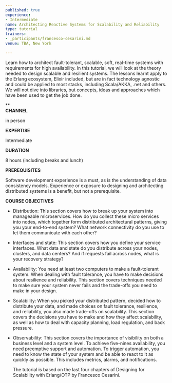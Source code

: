 ```yaml
---
published: true
experience:
- Intermediate
name: Architecting Reactive Systems for Scalability and Reliability
type: tutorial
trainers:
- _participants/francesco-cesarini.md
venue: TBA, New York

---
```

Learn how to architect fault-tolerant, scalable, soft, real-time systems with requirements for high availability.
In this tutorial, we will look at the theory needed to design scalable and resilient systems. The lessons learnt apply to the Erlang ecosystem, Elixir included, but are in fact technology agnostic and could be applied to most stacks, including Scala/AKKA, .net and others. We will not dive into libraries, but concepts, ideas and approaches which have been used to get the job done.

\**  
**CHANNEL**

in person

**EXPERTISE**

Intermediate

**DURATION**

8 hours (including breaks and lunch)

**PREREQUISITES**

Software development experience is a must, as is the understanding of data consistency models. Experience or exposure to designing and architecting distributed systems is a benefit, but not a prerequisite.

**COURSE OBJECTIVES**

* Distribution: This section covers how to break up your system into manageable microservices. How do you collect these micro services into nodes, which together form distributed architectural patterns, giving you your end-to-end system? What network connectivity do you use to let them communicate with each other?
* Interfaces and state: This section covers how you define your service interfaces. What data and state do you distribute across your nodes, clusters, and data centers? And if requests fail across nodes, what is your recovery strategy?
* Availability: You need at least two computers to make a fault-tolerant system. When dealing with fault tolerance, you have to make decisions about resilience and reliability. This section covers techniques needed to make sure your system never fails and the trade-offs you need to make in your design.
* Scalability: When you picked your distributed pattern, decided how to distribute your data, and made choices on fault tolerance, resilience, and reliability, you also made trade-offs on scalability. This section covers the decisions you have to make and how they affect scalability, as well as how to deal with capacity planning, load regulation, and back pressure.
* Observability: This section covers the importance of visibility on both a business level and a system level. To achieve five-nines availability, you need preemptive support and automation. To trigger automation, you need to know the state of your system and be able to react to it as quickly as possible. This includes metrics, alarms, and notifications.

  The tutorial is based on the last four chapters of Designing for Scalability with Erlang/OTP by Francesco Cesarini.

